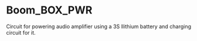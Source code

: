 # Boom_BOX_PWR
Circuit for powering audio amplifier using a 3S llithium battery and charging circuit for it. 
